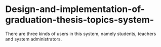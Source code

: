 # Design-and-implementation-of-graduation-thesis-topics-system-
There are three kinds of users in this system, namely students, teachers and system administrators.
